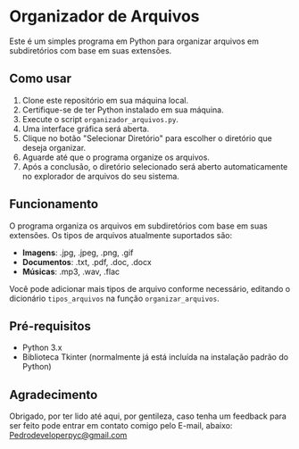 # Organizador de Arquivos

Este é um simples programa em Python para organizar arquivos em subdiretórios com base em suas extensões.

## Como usar

1. Clone este repositório em sua máquina local.
2. Certifique-se de ter Python instalado em sua máquina.
3. Execute o script `organizador_arquivos.py`.
4. Uma interface gráfica será aberta.
5. Clique no botão "Selecionar Diretório" para escolher o diretório que deseja organizar.
6. Aguarde até que o programa organize os arquivos.
7. Após a conclusão, o diretório selecionado será aberto automaticamente no explorador de arquivos do seu sistema.

## Funcionamento

O programa organiza os arquivos em subdiretórios com base em suas extensões. Os tipos de arquivos atualmente suportados são:

- **Imagens**: .jpg, .jpeg, .png, .gif
- **Documentos**: .txt, .pdf, .doc, .docx
- **Músicas**: .mp3, .wav, .flac

Você pode adicionar mais tipos de arquivo conforme necessário, editando o dicionário `tipos_arquivos` na função `organizar_arquivos`.

## Pré-requisitos

- Python 3.x
- Biblioteca Tkinter (normalmente já está incluída na instalação padrão do Python)

## Agradecimento
Obrigado, por ter lido até aqui, por gentileza, caso tenha um feedback para ser feito pode entrar em contato comigo pelo E-mail, abaixo:
Pedrodeveloperpyc@gmail.com



